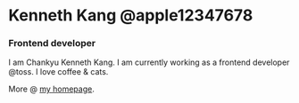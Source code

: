 # Kenneth Kang @apple12347678

### Frontend developer

I am Chankyu Kenneth Kang. I am currently working as a frontend developer @toss. I love coffee & cats.

More @ [my homepage](https://appleseed.dev).
